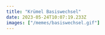 ```yaml
---
title: "Krümel Basiswechsel"
date: 2023-05-24T10:07:19.233Z
images: ["/memes/basiswechsel.gif"]
---
```

